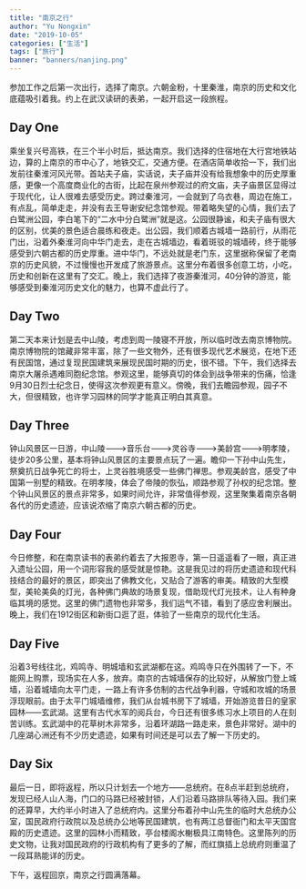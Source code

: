 ```yaml
---
title: "南京之行"
author: "Yu Nongxin"
date: "2019-10-05"
categories: ["生活"]
tags: ["旅行"]
banner: "banners/nanjing.png"
---
```


参加工作之后第一次出行，选择了南京。六朝金粉，十里秦淮，南京的历史和文化底蕴吸引着我。约上在武汉读研的表弟，一起开启这一段旅程。

## Day One

乘坐复兴号高铁，在三个半小时后，抵达南京。我们选择的住宿地在大行宫地铁站边，算的上南京的市中心了，地铁交汇，交通方便。在酒店简单收拾一下，我们出发前往秦淮河风光带。首站夫子庙，实话说，夫子庙并没有给我想象中的历史厚重感，更像一个高度商业化的古街，比起在泉州参观过的府文庙，夫子庙景区显得过于现代化，让人很难去感受历史。跨过秦淮河，一会就到了乌衣巷，周边在施工，有点乱，简单走走，并没有去王导谢安纪念馆参观。带着略失望的心情，我们去了白鹭洲公园，李白笔下的“二水中分白鹭洲”就是这。公园很静谧，和夫子庙有很大的区别，优美的景色适合晨练和夜走。出公园，我们顺着古城墙一路前行，从雨花门出，沿着外秦淮河向中华门走去，走在古城墙边，看着斑驳的城墙砖，终于能够感受到六朝古都的历史厚重。进中华门，不远处就是老门东，这里据称保留了老南京的历史风貌，不过慢慢也开发成了旅游景点。这里分布着很多创意工坊，小吃，历史和创新在这里有了交汇。晚上，我们选择了夜游秦淮河，40分钟的游览，能够感受到秦淮河历史文化的魅力，也算不虚此行了。

## Day Two

第二天本来计划是去中山陵，考虑到周一陵寝不开放，所以临时改去南京博物院。南京博物院的馆藏非常丰富，除了一些文物外，还有很多现代艺术展览，在地下还有民国馆，通过复现民国建筑来展现民国时期的历史，很不错。下午，我们选择去南京大屠杀遇难同胞纪念馆。参观这里，能够真切的体会到战争带来的伤痛，恰逢9月30日烈士纪念日，使得这次参观更有意义。傍晚，我们去瞻园参观，园子不大，但很精致，也许学习园林的同学才能真正明白其真意。

## Day Three

钟山风景区一日游，中山陵--->音乐台--->灵谷寺--->美龄宫--->明孝陵，徒步20多公里，基本将钟山风景区的主要景点玩了一遍。瞻仰一下孙中山先生，祭奠抗日战争死亡的将士，上灵谷胜境感受一些佛门禅思。参观美龄宫，感受了中国第一别墅的精致。在明孝陵，体会了帝陵的恢弘，顺路参观了孙权的纪念馆。整个钟山风景区的景点非常多，如果时间允许，非常值得参观，这里聚集着南京各朝各代的历史遗迹，应该说浓缩了南京六朝古都的历史。

## Day Four

今日修整，和在南京读书的表弟约着去了大报恩寺，第一日遥遥看了一眼，真正进入遗址公园，用一个词形容我的感受就是惊艳。这是我见过的将历史遗迹和现代科技结合的最好的景区，即突出了佛教文化，又贴合了游客的审美。精致的大型模型，美轮美奂的灯光，各种佛门典故的场景复现，借助现代灯光技术，让人有种身临其境的感觉。这里的佛门遗物也非常多，我们运气不错，看到了感应舍利展出。晚上，我们在1912街区和新街口逛了逛，体验了一些南京的现代化生活。

## Day Five

沿着3号线往北，鸡鸣寺、明城墙和玄武湖都在这。鸡鸣寺只在外围转了一下，不能网上购票，现场实在人多，放弃。南京的古城墙保存的比较好，从解放门登上城墙，沿着城墙向太平门走，一路上有许多仿制的古代战争利器，守城和攻城的场景浮现眼前。由于太平门城墙维修，我们从台城书房下了城墙，开始游览昔日的皇家园林——玄武湖。这里有古代水军的阅兵台，今日还有很多练习水上项目的人在刻苦训练。玄武湖中的花草树木非常多，沿着环湖路一路走来，景色非常好。湖中的几座湖心洲还有不少历史遗迹，如果有时间还是可以去了解一下历史的。

## Day Six

最后一日，即将返程，所以只计划去一个地方——总统府。在8点半赶到总统府，发现已经人山人海，门口的马路已经被封锁，人们沿着马路排队等待入园。我们来的还算早，大约半小时进入了总统府内。这里分布着孙中山先生的临时大总统办公室，国民政府行政院以及总统办公地等民国建筑，也有两江总督衙门和太平天国宫殿的历史遗迹。这里的园林小而精致，亭台楼阁水榭极具江南特色。这里陈列的历史文物，让我对国民政府的行政机构有了更多的了解，而红旗插上总统府则重温了一段耳熟能详的历史。

下午，返程回京，南京之行圆满落幕。